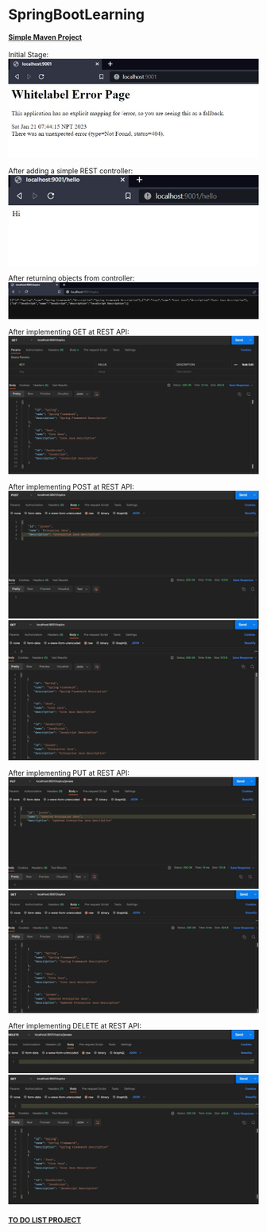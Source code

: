 # SpringBootLearning


#### [Simple Maven Project](https://github.com/srishtipoudel/SpringBootLearning/tree/main/simplemaven)
Initial Stage:</br>
![Initial Image of Maven](/img/ok.jpg "Initial Stage")

After adding a simple REST controller:</br>
![Simple REST Controller](/img/hi.jpg "Simple REST Controller")

After returning objects from controller:</br>
![Adding Object Results](/img/topics.jpg "Returning Object from controller")

After implementing GET at REST API:</br>
![GET result](/img/get.jpg "get")

After implementing POST at REST API:</br>
![POST result](/img/post.jpg "post")
![POST result](/img/get-post.jpg "post")

After implementing PUT at REST API:</br>
![PUT result](/img/put.jpg "put")
![PUT result](/img/get-put.jpg "put")

After implementing DELETE at REST API:</br>
![DELETE result](/img/delete.jpg "put")
![DELETE result](/img/get-delete.jpg "put")


#### [TO DO LIST PROJECT](https://github.com/srishtipoudel/SpringBootLearning/tree/main/todo-api-data)


